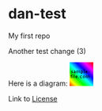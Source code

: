 dan-test
========

My first repo

Another test change (3)

Here is a diagram:
![Image](diagrams/sample_256.png?raw=true)

Link to [License]

[License]: LICENSE

